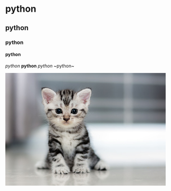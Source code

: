 # python
## python
### python
#### python


*python*
**python**
_python_
~python~

![cute_cat](https://github.com/KYChen123/testing/blob/master/4-ways-cheer-up-depressed-cat.jpg)

